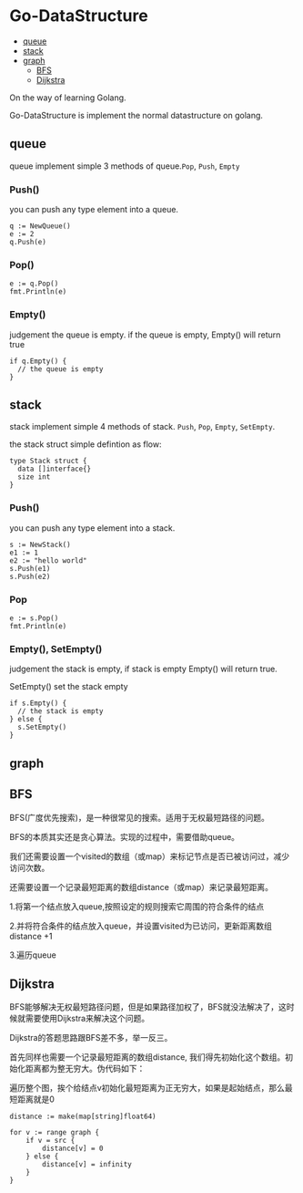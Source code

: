 # Go-DataStructure
- [queue](#queue)
- [stack](#stack)
- [graph](#graph)
  - [BFS](#BFS)
  - [Dijkstra](#Dijkstra)

On the way of learning Golang.

Go-DataStructure is implement the normal datastructure on golang.

## queue
queue implement simple 3 methods of queue.`Pop`, `Push`, `Empty`

### Push()
you can push any type element into a queue.
```golang
q := NewQueue()
e := 2
q.Push(e)
```
### Pop()
```golang 
e := q.Pop()
fmt.Println(e)
```
### Empty()
judgement the queue is empty. if the queue is empty, Empty() will return true
```golang
if q.Empty() {
  // the queue is empty
}
```
## stack
stack implement simple 4 methods of stack. `Push`, `Pop`, `Empty`, `SetEmpty`.

the stack struct simple defintion as flow:
```golang
type Stack struct {
  data []interface{}
  size int
}
```

### Push()
you can push any type element into a stack.
```golang
s := NewStack()
e1 := 1
e2 := "hello world"
s.Push(e1)
s.Push(e2)
```
### Pop
```
e := s.Pop()
fmt.Println(e)
```

### Empty(), SetEmpty()
judgement the stack is empty, if stack is empty Empty() will return true.

SetEmpty() set the stack empty
```golang
if s.Empty() {
  // the stack is empty
} else {
  s.SetEmpty()
}
```

## graph

## BFS
BFS(广度优先搜索)，是一种很常见的搜索。适用于无权最短路径的问题。

BFS的本质其实还是贪心算法。实现的过程中，需要借助queue。

我们还需要设置一个visited的数组（或map）来标记节点是否已被访问过，减少访问次数。

还需要设置一个记录最短距离的数组distance（或map）来记录最短距离。

1.将第一个结点放入queue,按照设定的规则搜索它周围的符合条件的结点

2.并将符合条件的结点放入queue，并设置visited为已访问，更新距离数组distance +1

3.遍历queue

## Dijkstra
BFS能够解决无权最短路径问题，但是如果路径加权了，BFS就没法解决了，这时候就需要使用Dijkstra来解决这个问题。

Dijkstra的答题思路跟BFS差不多，举一反三。

首先同样也需要一个记录最短距离的数组distance, 我们得先初始化这个数组。初始化距离都为整无穷大。伪代码如下：

遍历整个图，挨个给结点v初始化最短距离为正无穷大，如果是起始结点，那么最短距离就是0
```golang
distance := make(map[string]float64)

for v := range graph {
    if v = src {
        distance[v] = 0
    } else {
        distance[v] = infinity
    }
}
```

